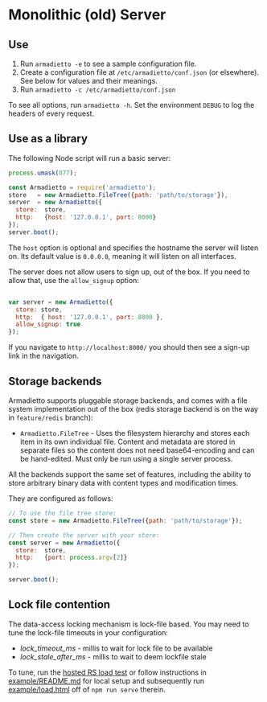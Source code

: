 # Monolithic (old) Server

## Use

1. Run `armadietto -e` to see a sample configuration file.
2. Create a configuration file at `/etc/armadietto/conf.json` (or elsewhere). See below for values and their meanings.
3. Run `armadietto -c /etc/armadietto/conf.json`

To see all options, run `armadietto -h`. Set the environment `DEBUG` to log the headers of every request.

## Use as a library

The following Node script will run a basic server:
```js
process.umask(077);

const Armadietto = require('armadietto');
store   = new Armadietto.FileTree({path: 'path/to/storage'}),
server  = new Armadietto({
  store:  store,
  http:   {host: '127.0.0.1', port: 8000}
});
server.boot();
```

The `host` option is optional and specifies the hostname the server will listen on. Its default value is `0.0.0.0`, meaning it will listen on all interfaces.

The server does not allow users to sign up, out of the box. If you need to allow that, use the `allow_signup` option:
```js

var server = new Armadietto({
  store: store,
  http:  { host: '127.0.0.1', port: 8000 },
  allow_signup: true
});
```

If you navigate to `http://localhost:8000/` you should then see a sign-up link in the navigation.

## Storage backends

Armadietto supports pluggable storage backends, and comes with a file system
implementation out of the box (redis storage backend is on the way in
`feature/redis` branch):

* `Armadietto.FileTree` - Uses the filesystem hierarchy and stores each item in its
  own individual file. Content and metadata are stored in separate files so the
  content does not need base64-encoding and can be hand-edited. Must only be run
  using a single server process.

All the backends support the same set of features, including the ability to
store arbitrary binary data with content types and modification times.

They are configured as follows:

```js
// To use the file tree store:
const store = new Armadietto.FileTree({path: 'path/to/storage'});

// Then create the server with your store:
const server = new Armadietto({
  store:  store,
  http:   {port: process.argv[2]}
});

server.boot();
```

## Lock file contention

The data-access locking mechanism is lock-file based.
You may need to tune the lock-file timeouts in your configuration:
- *lock_timeout_ms* - millis to wait for lock file to be available
- *lock_stale_after_ms* - millis to wait to deem lockfile stale

To tune, run the [hosted RS load test](https://overhide.github.io/armadietto/example/load.html) or follow instructions in [example/README.md](example/README.md) for local setup and subsequently run [example/load.html](example/load.html) off of `npm run serve` therein.
